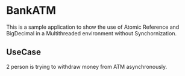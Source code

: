 # BankATM
This is a sample application to show the use of Atomic Reference and BigDecimal in a Multithreaded environment without Synchornization.

## UseCase
2 person is trying to withdraw money from ATM asynchronously. 
